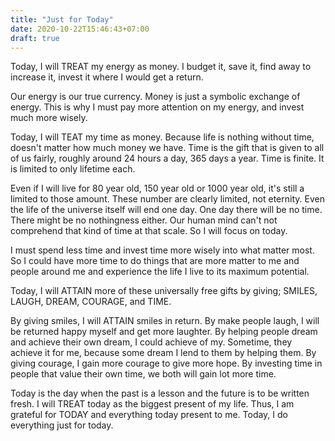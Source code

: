```yaml
---
title: "Just for Today"
date: 2020-10-22T15:46:43+07:00
draft: true
---
```

Today, I will TREAT my energy as money. I budget it, save it, find away to increase it, invest it where I would get a return.

Our energy is our true currency. Money is just a symbolic exchange of energy. This is why I must pay more attention on my energy, and invest much more wisely.

Today, I will TEAT my time as money. Because life is nothing without time, doesn't matter how much money we have. Time is the gift that is given to all of us fairly, roughly around 24 hours a day, 365 days a year. Time is finite. It is limited to only lifetime each.

Even if I will live for 80 year old, 150 year old or 1000 year old, it's still a limited to those amount. These number are clearly limited, not eternity. Even the life of the universe itself will end one day. One day there will be no time. There might be no nothingness either. Our human mind can't not comprehend that kind of time at that scale. So I will focus on today. 

I must spend less time and invest time more wisely into what matter most. So I could have more time to do things that are more matter to me and people around me and experience the life I live to its maximum potential.

Today, I will ATTAIN more of these universally free gifts by giving; SMILES, LAUGH, DREAM, COURAGE, and TIME.

By giving smiles, I will ATTAIN smiles in return. By make people laugh, I will be returned happy myself and get more laughter. By helping people dream and achieve their own dream, I could achieve of my. Sometime, they achieve it for me, because some dream I lend to them by helping them. By giving courage, I gain more courage to give more hope. By investing time in people that value their own time, we both will gain lot more time.

Today is the day when the past is a lesson and the future is to be written fresh. I will TREAT today as the biggest present of my life. Thus, I am grateful for TODAY and everything today present to me. Today, I do everything just for today.
